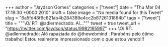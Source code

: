 
+++
author = "Jaydson Gomes"
categories = ["tweet"]
date = "Thu Mar 04 17:18:30 +0000 2010"
draft = false
image = "No media found for this Tweet"
slug = "6a5fd48f9c821ab4b264389e4cc2b8726131864b"
tags = ["tweet"]
title = """&#92;O/ RT: @adlermedrado: Al..."""
tweet = true
tweet_url = "https://twitter.com/jaydson/status/9982195997"
+++
\O/ RT: @adlermedrado: Alô rapaziada do @thewebmind : Parabéns pelo ótimo trabalho! Estou realmente impressionado com o que estou vendo!!!
